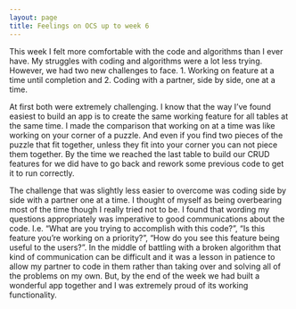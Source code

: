 ```yaml
---
layout: page
title: Feelings on OCS up to week 6
---
```


This week I felt more comfortable with the code and algorithms than I ever have.  My struggles with coding and algorithms were a lot less trying.  However,  we had two new challenges to face.  1.  Working on feature at a time until completion and 2. Coding with a partner, side by side, one at a time.  

At first both were extremely challenging.  I know that the way I’ve found easiest to build an app is to create the same working feature for all tables at the same time.  I made the comparison that working on at a time was like working on your corner of a puzzle.  And even if you find two pieces of the puzzle that fit together, unless they fit into your corner you can not piece them together.  By the time we reached the last table to build our CRUD features for we did have to go back and rework some previous code to get it to run correctly. 

The challenge that was slightly less easier to overcome was coding side by side with a partner one at a time.  I thought of myself as being overbearing most of the time though I really tried not to be.  I found that wording my questions appropriately was imperative to good communications about the code.  I.e. “What are you trying to accomplish with this code?”,  “Is this feature you’re working on a priority?”, “How do you see this feature being useful to the users?”.   In the middle of battling with a broken algorithm that kind of communication can be difficult and it was a lesson in patience to allow my partner to code in them rather than taking over and solving all of the problems on my own. But, by the end of the week we had built a wonderful app together and I was extremely proud of its working functionality. 